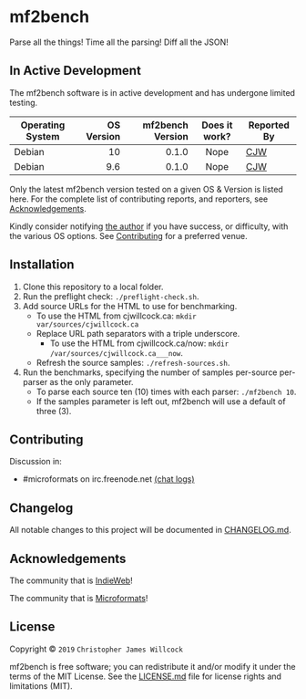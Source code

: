 # mf2bench
Parse all the things! Time all the parsing! Diff all the JSON!

## In Active Development
The mf2bench software is in active development and has undergone limited testing.

| Operating System | OS Version | mf2bench Version | Does it work? | Reported By |
| ---------------- | ----------:| ----------------:|:-------------:| ----------- |
| Debian           | 10         | 0.1.0            | Nope          | [CJW](https://cjwillcock.ca/) |
| Debian           | 9.6        | 0.1.0            | Nope          | [CJW](https://cjwillcock.ca/) |

Only the latest mf2bench version tested on a given OS & Version is listed here. For the complete list of contributing reports, and reporters, see [Acknowledgements](#acknowledgements).

Kindly consider notifying [the author](https://cjwillcock.ca/) if you have success, or difficulty, with the various OS options. See [Contributing](#contributing) for a preferred venue.

## Installation
1. Clone this repository to a local folder.
2. Run the preflight check: `./preflight-check.sh`.
3. Add source URLs for the HTML to use for benchmarking.
   * To use the HTML from cjwillcock.ca: `mkdir var/sources/cjwillcock.ca`
   * Replace URL path separators with a triple underscore.
     * To use the HTML from cjwillcock.ca/now: `mkdir /var/sources/cjwillcock.ca___now`.
   * Refresh the source samples: `./refresh-sources.sh`.
4. Run the benchmarks, specifying the number of samples per-source per-parser as the only parameter.
   * To parse each source ten (10) times with each parser: `./mf2bench 10`.
   * If the samples parameter is left out, mf2bench will use a default of three (3).

## Contributing
Discussion in:
* #microformats on irc.freenode.net [(chat logs)](https://chat.indieweb.org/microformats)

## Changelog
All notable changes to this project will be documented in [CHANGELOG.md](CHANGELOG.md).

## Acknowledgements
The community that is [IndieWeb](https://indieweb.org/)!

The community that is [Microformats](http://microformats.org/)!

## License
Copyright © `2019` `Christopher James Willcock`
 
mf2bench is free software; you can redistribute it and/or modify it under the terms of the MIT License. See the [LICENSE.md](LICENSE.md) file for license rights and limitations (MIT).

